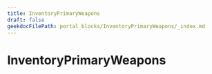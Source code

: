 ```yaml
---
title: InventoryPrimaryWeapons
draft: false
geekdocFilePath: portal_blocks/InventoryPrimaryWeapons/_index.md
---
```

# InventoryPrimaryWeapons